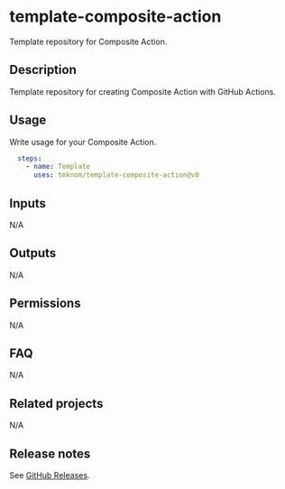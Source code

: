 # template-composite-action

Template repository for Composite Action.

<!-- actdocs start -->

## Description

Template repository for creating Composite Action with GitHub Actions.

## Usage

Write usage for your Composite Action.

```yaml
  steps:
    - name: Template
      uses: tmknom/template-composite-action@v0
```

## Inputs

N/A

## Outputs

N/A

<!-- actdocs end -->

## Permissions

N/A

## FAQ

N/A

## Related projects

N/A

## Release notes

See [GitHub Releases][releases].

[releases]: https://github.com/tmknom/template-composite-action/releases
